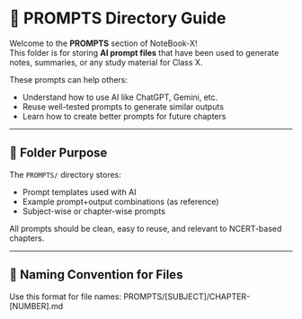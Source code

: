 # 🧠 PROMPTS Directory Guide

Welcome to the **PROMPTS** section of NoteBook-X!  
This folder is for storing **AI prompt files** that have been used to generate notes, summaries, or any study material for Class X.

These prompts can help others:
- Understand how to use AI like ChatGPT, Gemini, etc.
- Reuse well-tested prompts to generate similar outputs
- Learn how to create better prompts for future chapters

---

## 📝 Folder Purpose

The `PROMPTS/` directory stores:
- Prompt templates used with AI
- Example prompt+output combinations (as reference)
- Subject-wise or chapter-wise prompts

All prompts should be clean, easy to reuse, and relevant to NCERT-based chapters.

---

## 📁 Naming Convention for Files

Use this format for file names:
PROMPTS/[SUBJECT]/CHAPTER-[NUMBER].md